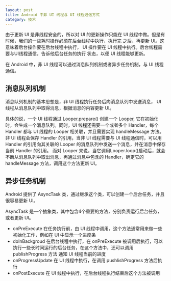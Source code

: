 ```yaml
---
layout: post
title: Android 中非 UI 线程与 UI 线程通信方式
category: 技术
---
```


由于更新 UI 是非线程安全的，所以对 UI 的更新操作只能在 UI 线程中做。但是有时候，我们的一些耗时操作必须在后台线程中执行，执行完
之后，再更新 UI。这意味着后台操作要在后台线程中执行， UI 操作要在 UI 线程中执行。后台线程需要与UI线程通信，告诉他后台任务的执行
状态，以便 UI 线程能够更新。

在 Android 中，非 UI 线程可以通过消息队列机制或者异步任务机制，与 UI 线程通信。

## 消息队列机制

消息队列机制的基本思想是，非 UI 线程执行任务后向消息队列中发送消息， UI 线程从消息队列中取得消息，根据消息的内容更新 UI。

具体的说，一个 UI 线程通过 Looper.prepare() 创建一个 Looper, 它在初始化时，会生成一个消息队列。同时，UI 线程还需要一个或者多个 
Handler，每个 Handler 都与 UI 线程的 Looper 相关联，并且需要实现 handleMessage 方法。非 UI 线程会保存 Handler 的引用，当非 UI 
线程需要与 UI 线程通信时，可以用 Handler 的引用向其关联的 Looper 的消息队列中发送一个消息，并在消息中保存当前 Handler 的引用。
而对 Looper 来说，当它调用Looper.loop()启动后，就会不断从消息队列中取出消息，再通过消息中包含的 Handler，确定它的
handleMessage 方法，调用这个方法更新 UI。

## 异步任务机制

Android 提供了 AsyncTask 类，通过继承这个类，可以创建一个后台任务，并且很容易更新 UI。

AsyncTask 是一个抽象类，其中包含4个重要的方法，分别负责运行后台任务，或者更新 UI。

* onPreExecute
在任务执行前，由 UI 线程中调用，这个方法通常用来做一些初始化工作，例如在 UI 中显示一个进度条
* doInBackgroud
在后台线程中执行，在 onPreExecute 被调用后执行，可以执行一些长时间运行的后台任务，在这个方法中，还可以调用 publishProgress 方法
通知 UI 线程当前的进度
* onProgressUpdate
在 UI 线程中执行，在调用 pushlishProgress 方法后执行
* onPostExecute
在 UI 线程中执行，在后台线程执行结束后这个方法被调用 
